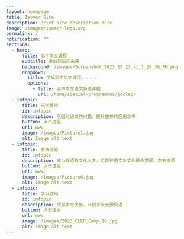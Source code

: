 ```yaml
---
layout: homepage
title: Isomer Site
description: Brief site description here
image: /images/isomer-logo.svg
permalink: /
notification: ""
sections:
  - hero:
      title: 高中华文课程
      subtitle: 承前启后迎未来
      background: /images/Screenshot_2023_12_27_at_1_29_39_PM.png
      dropdown:
        title: 了解高中华文课程......
        options:
          - title: 高中华文语文特选课程
            url: /home/special-programmes/jcclep/
  - infopic:
      title: 乐学善用
      id: infopic
      description: 巩固对语文的兴趣，提升整体的应用水平
      button: 点击这里
      url: www
      image: /images/Picture1.jpg
      alt: Image alt text
  - infopic:
      title: 发挥潜能
      id: infopic
      description: 成为双语双文化人才，将两种语文及文化融会贯通，左右逢源
      button: 点击这里
      url: www.
      image: /images/Picture6.jpg
      alt: Image alt text
  - infopic:
      title: 学以致用
      id: infopic
      description: 把握华文优势，开创未来无限机遇
      button: 点击这里
      url: www
      image: /images/2023_CLEP_Camp_10.jpg
      alt: Image alt text
---
```

